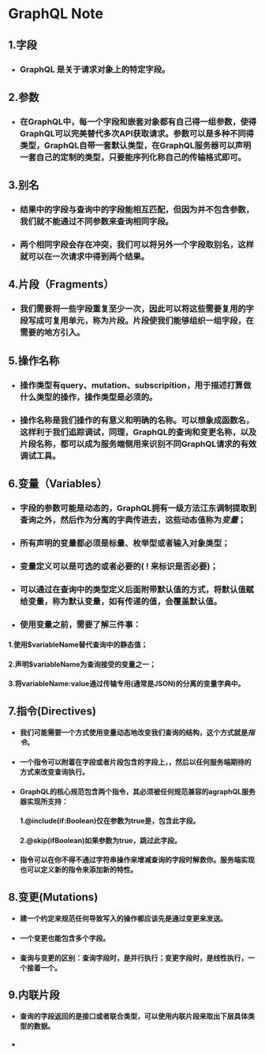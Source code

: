 # GraphQL Note

## 1.字段

- ### 			GraphQL 是关于请求对象上的特定字段。


## 2.参数

- ### 			在GraphQL中，每一个字段和嵌套对象都有自己得一组参数，使得GraphQL可以完美替代多次API获取请求。参数可以是多种不同得类型，GraphQL自带一套默认类型，在GraphQL服务器可以声明一套自己的定制的类型，只要能序列化称自己的传输格式即可。


## 3.别名

- ### 			结果中的字段与查询中的字段能相互匹配，但因为并不包含参数，我们就不能通过不同参数来查询相同字段。

- ### 			两个相同字段会存在冲突，我们可以将另外一个字段取别名，这样就可以在一次请求中得到两个结果。


## 4.片段（Fragments）

- ### 			我们需要将一些字段重复至少一次，因此可以将这些需要复用的字段写成可复用单元，称为**片段**。片段使我们能够组织一组字段，在需要的地方引入。

## 5.操作名称

- ### 操作类型有query、mutation、subscripition，用于描述打算做什么类型的操作，操作类型是必须的。

- ### 操作名称是我们操作的有意义和明确的名称。可以想象成函数名，这样利于我们追踪调试，同理，GraphQL的查询和变更名称，以及片段名称，都可以成为服务端侧用来识别不同GraphQL请求的有效调试工具。

## 6.变量（Variables）

- ### 字段的参数可能是动态的，GraphQL拥有一级方法江东调制提取到查询之外，然后作为分离的字典传进去，这些动态值称为*变量*；

- ### 所有声明的变量都必须是标量、枚举型或者输入对象类型；

- ### 变量定义可以是可选的或者必要的( ! 来标识是否必要)；

- ### 可以通过在查询中的类型定义后面附带默认值的方式，将默认值赋给变量，称为默认变量，如有传递的值，会覆盖默认值。

- ### 使用变量之前，需要了解三件事：

#### 		1.使用$variableName替代查询中的静态值；

#### 		2.声明$variableName为查询接受的变量之一；

#### 		3.将variableName:value通过传输专用(通常是JSON)的分离的变量字典中。

## 7.指令(Directives)

- #### 我们可能需要一个方式使用变量动态地改变我们查询的结构，这个方式就是***指令***。

- #### 一个指令可以附着在字段或者片段包含的字段上，，然后以任何服务端期待的方式来改变查询执行。

- #### GraphQL的核心规范包含两个指令，其必须被任何规范兼容的agraphQL服务器实现所支持：

  #### 	1.@include(if:Boolean)仅在参数为true是，包含此字段。

  #### 	2.@skip(ifBoolean)如果参数为true，跳过此字段。

- #### 指令可以在你不得不通过字符串操作来增减查询的字段时解救你。服务端实现也可以定义新的指令来添加新的特性。

## 8.变更(Mutations)

- #### 建一个约定来规范任何导致写入的操作都应该先是通过变更来发送。

- #### 一个变更也能包含多个字段。

- #### 查询与变更的区别：查询字段时，是并行执行；变更字段时，是线性执行，一个接着一个。

## 9.内联片段

- #### 查询的字段返回的是接口或者联合类型，可以使用内联片段来取出下层具体类型的数据。

- 